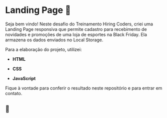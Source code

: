 # Landing Page :page_facing_up:

Seja bem vindo! Neste desafio do Treinamento Hiring Coders, criei uma Landing Page responsiva que permite cadastro para recebimento de novidades e promoções de uma loja de esportes na Black Friday. Ela armazena os dados enviados no Local Storage.

Para a elaboração do projeto, utilizei:

- **HTML**

- **CSS**

- **JavaScript**

Fique à vontade para conferir o resultado neste repositório e para entrar em contato.

## 🚀


